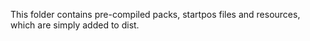 This folder contains pre-compiled packs, startpos files and resources, which are simply added to dist.
